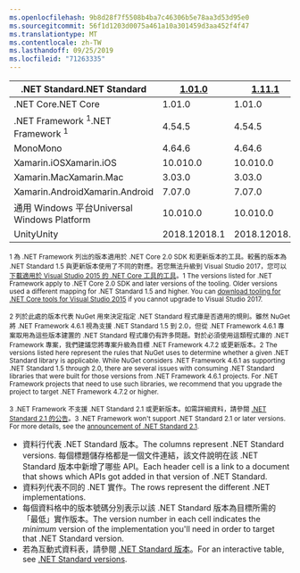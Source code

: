```yaml
---
ms.openlocfilehash: 9b8d28f7f5508b4ba7c46306b5e78aa3d53d95e0
ms.sourcegitcommit: 56f1d1203d0075a461a10a301459d3aa452f4f47
ms.translationtype: MT
ms.contentlocale: zh-TW
ms.lasthandoff: 09/25/2019
ms.locfileid: "71263335"
---
```

| <span data-ttu-id="c72d6-101">.NET Standard</span><span class="sxs-lookup"><span data-stu-id="c72d6-101">.NET Standard</span></span>              | <span data-ttu-id="c72d6-102">[1.0]</span><span class="sxs-lookup"><span data-stu-id="c72d6-102">[1.0]</span></span>  | <span data-ttu-id="c72d6-103">[1.1]</span><span class="sxs-lookup"><span data-stu-id="c72d6-103">[1.1]</span></span>  | <span data-ttu-id="c72d6-104">[1.2]</span><span class="sxs-lookup"><span data-stu-id="c72d6-104">[1.2]</span></span> | <span data-ttu-id="c72d6-105">[1.3]</span><span class="sxs-lookup"><span data-stu-id="c72d6-105">[1.3]</span></span> | <span data-ttu-id="c72d6-106">[1.4]</span><span class="sxs-lookup"><span data-stu-id="c72d6-106">[1.4]</span></span> | <span data-ttu-id="c72d6-107">[1.5]</span><span class="sxs-lookup"><span data-stu-id="c72d6-107">[1.5]</span></span>              | <span data-ttu-id="c72d6-108">[1.6]</span><span class="sxs-lookup"><span data-stu-id="c72d6-108">[1.6]</span></span>              | <span data-ttu-id="c72d6-109">[2.0]</span><span class="sxs-lookup"><span data-stu-id="c72d6-109">[2.0]</span></span>               | <span data-ttu-id="c72d6-110">[2.1]</span><span class="sxs-lookup"><span data-stu-id="c72d6-110">[2.1]</span></span> |
|----------------------------|--------|--------|-------|-------|-------|--------------------|--------------------|---------------------|---------------------
| <span data-ttu-id="c72d6-111">.NET Core</span><span class="sxs-lookup"><span data-stu-id="c72d6-111">.NET Core</span></span>                  | <span data-ttu-id="c72d6-112">1.0</span><span class="sxs-lookup"><span data-stu-id="c72d6-112">1.0</span></span>    | <span data-ttu-id="c72d6-113">1.0</span><span class="sxs-lookup"><span data-stu-id="c72d6-113">1.0</span></span>    | <span data-ttu-id="c72d6-114">1.0</span><span class="sxs-lookup"><span data-stu-id="c72d6-114">1.0</span></span>   | <span data-ttu-id="c72d6-115">1.0</span><span class="sxs-lookup"><span data-stu-id="c72d6-115">1.0</span></span>   | <span data-ttu-id="c72d6-116">1.0</span><span class="sxs-lookup"><span data-stu-id="c72d6-116">1.0</span></span>   | <span data-ttu-id="c72d6-117">1.0</span><span class="sxs-lookup"><span data-stu-id="c72d6-117">1.0</span></span>                | <span data-ttu-id="c72d6-118">1.0</span><span class="sxs-lookup"><span data-stu-id="c72d6-118">1.0</span></span>                | <span data-ttu-id="c72d6-119">2.0</span><span class="sxs-lookup"><span data-stu-id="c72d6-119">2.0</span></span>                 | <span data-ttu-id="c72d6-120">3.0</span><span class="sxs-lookup"><span data-stu-id="c72d6-120">3.0</span></span> |
| <span data-ttu-id="c72d6-121">.NET Framework <sup>1</sup></span><span class="sxs-lookup"><span data-stu-id="c72d6-121">.NET Framework <sup>1</sup></span></span>| <span data-ttu-id="c72d6-122">4.5</span><span class="sxs-lookup"><span data-stu-id="c72d6-122">4.5</span></span>    | <span data-ttu-id="c72d6-123">4.5</span><span class="sxs-lookup"><span data-stu-id="c72d6-123">4.5</span></span>    | <span data-ttu-id="c72d6-124">4.5.1</span><span class="sxs-lookup"><span data-stu-id="c72d6-124">4.5.1</span></span> | <span data-ttu-id="c72d6-125">4.6</span><span class="sxs-lookup"><span data-stu-id="c72d6-125">4.6</span></span>   | <span data-ttu-id="c72d6-126">4.6.1</span><span class="sxs-lookup"><span data-stu-id="c72d6-126">4.6.1</span></span> | <span data-ttu-id="c72d6-127">4.6.1 <sup>2</sup></span><span class="sxs-lookup"><span data-stu-id="c72d6-127">4.6.1 <sup>2</sup></span></span> | <span data-ttu-id="c72d6-128">4.6.1 <sup>2</sup></span><span class="sxs-lookup"><span data-stu-id="c72d6-128">4.6.1 <sup>2</sup></span></span> | <span data-ttu-id="c72d6-129">4.6.1 <sup>2</sup></span><span class="sxs-lookup"><span data-stu-id="c72d6-129">4.6.1 <sup>2</sup></span></span>  | <span data-ttu-id="c72d6-130">不適用<sup>3</sup></span><span class="sxs-lookup"><span data-stu-id="c72d6-130">N/A<sup>3</sup></span></span> |
| <span data-ttu-id="c72d6-131">Mono</span><span class="sxs-lookup"><span data-stu-id="c72d6-131">Mono</span></span>                       | <span data-ttu-id="c72d6-132">4.6</span><span class="sxs-lookup"><span data-stu-id="c72d6-132">4.6</span></span>    | <span data-ttu-id="c72d6-133">4.6</span><span class="sxs-lookup"><span data-stu-id="c72d6-133">4.6</span></span>    | <span data-ttu-id="c72d6-134">4.6</span><span class="sxs-lookup"><span data-stu-id="c72d6-134">4.6</span></span>   | <span data-ttu-id="c72d6-135">4.6</span><span class="sxs-lookup"><span data-stu-id="c72d6-135">4.6</span></span>   | <span data-ttu-id="c72d6-136">4.6</span><span class="sxs-lookup"><span data-stu-id="c72d6-136">4.6</span></span>   | <span data-ttu-id="c72d6-137">4.6</span><span class="sxs-lookup"><span data-stu-id="c72d6-137">4.6</span></span>                | <span data-ttu-id="c72d6-138">4.6</span><span class="sxs-lookup"><span data-stu-id="c72d6-138">4.6</span></span>                | <span data-ttu-id="c72d6-139">5.4</span><span class="sxs-lookup"><span data-stu-id="c72d6-139">5.4</span></span>                 | <span data-ttu-id="c72d6-140">6.4</span><span class="sxs-lookup"><span data-stu-id="c72d6-140">6.4</span></span> |
| <span data-ttu-id="c72d6-141">Xamarin.iOS</span><span class="sxs-lookup"><span data-stu-id="c72d6-141">Xamarin.iOS</span></span>                | <span data-ttu-id="c72d6-142">10.0</span><span class="sxs-lookup"><span data-stu-id="c72d6-142">10.0</span></span>   | <span data-ttu-id="c72d6-143">10.0</span><span class="sxs-lookup"><span data-stu-id="c72d6-143">10.0</span></span>   | <span data-ttu-id="c72d6-144">10.0</span><span class="sxs-lookup"><span data-stu-id="c72d6-144">10.0</span></span>  | <span data-ttu-id="c72d6-145">10.0</span><span class="sxs-lookup"><span data-stu-id="c72d6-145">10.0</span></span>  | <span data-ttu-id="c72d6-146">10.0</span><span class="sxs-lookup"><span data-stu-id="c72d6-146">10.0</span></span>  | <span data-ttu-id="c72d6-147">10.0</span><span class="sxs-lookup"><span data-stu-id="c72d6-147">10.0</span></span>               | <span data-ttu-id="c72d6-148">10.0</span><span class="sxs-lookup"><span data-stu-id="c72d6-148">10.0</span></span>               | <span data-ttu-id="c72d6-149">10.14</span><span class="sxs-lookup"><span data-stu-id="c72d6-149">10.14</span></span>               | <span data-ttu-id="c72d6-150">12.16</span><span class="sxs-lookup"><span data-stu-id="c72d6-150">12.16</span></span> |
| <span data-ttu-id="c72d6-151">Xamarin.Mac</span><span class="sxs-lookup"><span data-stu-id="c72d6-151">Xamarin.Mac</span></span>                | <span data-ttu-id="c72d6-152">3.0</span><span class="sxs-lookup"><span data-stu-id="c72d6-152">3.0</span></span>    | <span data-ttu-id="c72d6-153">3.0</span><span class="sxs-lookup"><span data-stu-id="c72d6-153">3.0</span></span>    | <span data-ttu-id="c72d6-154">3.0</span><span class="sxs-lookup"><span data-stu-id="c72d6-154">3.0</span></span>   | <span data-ttu-id="c72d6-155">3.0</span><span class="sxs-lookup"><span data-stu-id="c72d6-155">3.0</span></span>   | <span data-ttu-id="c72d6-156">3.0</span><span class="sxs-lookup"><span data-stu-id="c72d6-156">3.0</span></span>   | <span data-ttu-id="c72d6-157">3.0</span><span class="sxs-lookup"><span data-stu-id="c72d6-157">3.0</span></span>                | <span data-ttu-id="c72d6-158">3.0</span><span class="sxs-lookup"><span data-stu-id="c72d6-158">3.0</span></span>                | <span data-ttu-id="c72d6-159">3.8</span><span class="sxs-lookup"><span data-stu-id="c72d6-159">3.8</span></span>                 | <span data-ttu-id="c72d6-160">5.16</span><span class="sxs-lookup"><span data-stu-id="c72d6-160">5.16</span></span> |
| <span data-ttu-id="c72d6-161">Xamarin.Android</span><span class="sxs-lookup"><span data-stu-id="c72d6-161">Xamarin.Android</span></span>            | <span data-ttu-id="c72d6-162">7.0</span><span class="sxs-lookup"><span data-stu-id="c72d6-162">7.0</span></span>    | <span data-ttu-id="c72d6-163">7.0</span><span class="sxs-lookup"><span data-stu-id="c72d6-163">7.0</span></span>    | <span data-ttu-id="c72d6-164">7.0</span><span class="sxs-lookup"><span data-stu-id="c72d6-164">7.0</span></span>   | <span data-ttu-id="c72d6-165">7.0</span><span class="sxs-lookup"><span data-stu-id="c72d6-165">7.0</span></span>   | <span data-ttu-id="c72d6-166">7.0</span><span class="sxs-lookup"><span data-stu-id="c72d6-166">7.0</span></span>   | <span data-ttu-id="c72d6-167">7.0</span><span class="sxs-lookup"><span data-stu-id="c72d6-167">7.0</span></span>                | <span data-ttu-id="c72d6-168">7.0</span><span class="sxs-lookup"><span data-stu-id="c72d6-168">7.0</span></span>                | <span data-ttu-id="c72d6-169">8.0</span><span class="sxs-lookup"><span data-stu-id="c72d6-169">8.0</span></span>                 | <span data-ttu-id="c72d6-170">10.0</span><span class="sxs-lookup"><span data-stu-id="c72d6-170">10.0</span></span> |
| <span data-ttu-id="c72d6-171">通用 Windows 平台</span><span class="sxs-lookup"><span data-stu-id="c72d6-171">Universal Windows Platform</span></span> | <span data-ttu-id="c72d6-172">10.0</span><span class="sxs-lookup"><span data-stu-id="c72d6-172">10.0</span></span>   | <span data-ttu-id="c72d6-173">10.0</span><span class="sxs-lookup"><span data-stu-id="c72d6-173">10.0</span></span>   | <span data-ttu-id="c72d6-174">10.0</span><span class="sxs-lookup"><span data-stu-id="c72d6-174">10.0</span></span>  | <span data-ttu-id="c72d6-175">10.0</span><span class="sxs-lookup"><span data-stu-id="c72d6-175">10.0</span></span>  | <span data-ttu-id="c72d6-176">10.0</span><span class="sxs-lookup"><span data-stu-id="c72d6-176">10.0</span></span>  | <span data-ttu-id="c72d6-177">10.0.16299</span><span class="sxs-lookup"><span data-stu-id="c72d6-177">10.0.16299</span></span>         | <span data-ttu-id="c72d6-178">10.0.16299</span><span class="sxs-lookup"><span data-stu-id="c72d6-178">10.0.16299</span></span>         | <span data-ttu-id="c72d6-179">10.0.16299</span><span class="sxs-lookup"><span data-stu-id="c72d6-179">10.0.16299</span></span>          | <span data-ttu-id="c72d6-180">TBD</span><span class="sxs-lookup"><span data-stu-id="c72d6-180">TBD</span></span> |
| <span data-ttu-id="c72d6-181">Unity</span><span class="sxs-lookup"><span data-stu-id="c72d6-181">Unity</span></span>                      | <span data-ttu-id="c72d6-182">2018.1</span><span class="sxs-lookup"><span data-stu-id="c72d6-182">2018.1</span></span> | <span data-ttu-id="c72d6-183">2018.1</span><span class="sxs-lookup"><span data-stu-id="c72d6-183">2018.1</span></span> | <span data-ttu-id="c72d6-184">2018.1</span><span class="sxs-lookup"><span data-stu-id="c72d6-184">2018.1</span></span>| <span data-ttu-id="c72d6-185">2018.1</span><span class="sxs-lookup"><span data-stu-id="c72d6-185">2018.1</span></span>| <span data-ttu-id="c72d6-186">2018.1</span><span class="sxs-lookup"><span data-stu-id="c72d6-186">2018.1</span></span>| <span data-ttu-id="c72d6-187">2018.1</span><span class="sxs-lookup"><span data-stu-id="c72d6-187">2018.1</span></span>             |  <span data-ttu-id="c72d6-188">2018.1</span><span class="sxs-lookup"><span data-stu-id="c72d6-188">2018.1</span></span>            | <span data-ttu-id="c72d6-189">2018.1</span><span class="sxs-lookup"><span data-stu-id="c72d6-189">2018.1</span></span>              | <span data-ttu-id="c72d6-190">TBD</span><span class="sxs-lookup"><span data-stu-id="c72d6-190">TBD</span></span> |

<span data-ttu-id="c72d6-191"><sup>1 為 .NET Framework 列出的版本適用於 .NET Core 2.0 SDK 和更新版本的工具。較舊的版本為 .NET Standard 1.5 與更新版本使用了不同的對應。若您無法升級到 Visual Studio 2017，您可以[下載適用於 Visual Studio 2015 的 .NET Core 工具的工具](https://github.com/dotnet/core/blob/master/release-notes/download-archive.md)。</sup></span><span class="sxs-lookup"><span data-stu-id="c72d6-191"><sup>1 The versions listed for .NET Framework apply to .NET Core 2.0 SDK and later versions of the tooling. Older versions used a different mapping for .NET Standard 1.5 and higher. You can [download tooling for .NET Core tools for Visual Studio 2015](https://github.com/dotnet/core/blob/master/release-notes/download-archive.md) if you cannot upgrade to Visual Studio 2017.</sup></span></span>

<span data-ttu-id="c72d6-192"><sup>2 列於此處的版本代表 NuGet 用來決定指定 .NET Standard 程式庫是否適用的規則。雖然 NuGet 將 .NET Framework 4.6.1 視為支援 .NET Standard 1.5 到 2.0，但從 .NET Framework 4.6.1 專案取用為這些版本建置的 .NET Standard 程式庫仍有許多問題。對於必須使用這類程式庫的 .NET Framework 專案，我們建議您將專案升級為目標 .NET Framework 4.7.2 或更新版本。</sup></span><span class="sxs-lookup"><span data-stu-id="c72d6-192"><sup>2 The versions listed here represent the rules that NuGet uses to determine whether a given .NET Standard library is applicable. While NuGet considers .NET Framework 4.6.1 as supporting .NET Standard 1.5 through 2.0, there are several issues with consuming .NET Standard libraries that were built for those versions from .NET Framework 4.6.1 projects. For .NET Framework projects that need to use such libraries, we recommend that you upgrade the project to target .NET Framework 4.7.2 or higher.</sup></span></span>

<span data-ttu-id="c72d6-193"><sup>3 .NET Framework 不支援 .NET Standard 2.1 或更新版本。如需詳細資料，請參閱 [.NET Standard 2.1 的公告](https://devblogs.microsoft.com/dotnet/announcing-net-standard-2-1/)。</sup></span><span class="sxs-lookup"><span data-stu-id="c72d6-193"><sup>3 .NET Framework won't support .NET Standard 2.1 or later versions. For more details, see the [announcement of .NET Standard 2.1](https://devblogs.microsoft.com/dotnet/announcing-net-standard-2-1/).</sup></span></span>

- <span data-ttu-id="c72d6-194">資料行代表 .NET Standard 版本。</span><span class="sxs-lookup"><span data-stu-id="c72d6-194">The columns represent .NET Standard versions.</span></span> <span data-ttu-id="c72d6-195">每個標題儲存格都是一個文件連結，該文件說明在該 .NET Standard 版本中新增了哪些 API。</span><span class="sxs-lookup"><span data-stu-id="c72d6-195">Each header cell is a link to a document that shows which APIs got added in that version of .NET Standard.</span></span>
- <span data-ttu-id="c72d6-196">資料列代表不同的 .NET 實作。</span><span class="sxs-lookup"><span data-stu-id="c72d6-196">The rows represent the different .NET implementations.</span></span>
- <span data-ttu-id="c72d6-197">每個資料格中的版本號碼分別表示以該 .NET Standard 版本為目標所需的「最低」實作版本。</span><span class="sxs-lookup"><span data-stu-id="c72d6-197">The version number in each cell indicates the *minimum* version of the implementation you'll need in order to target that .NET Standard version.</span></span>
- <span data-ttu-id="c72d6-198">若為互動式資料表，請參閱 [.NET Standard 版本](https://dotnet.microsoft.com/platform/dotnet-standard#versions)。</span><span class="sxs-lookup"><span data-stu-id="c72d6-198">For an interactive table, see [.NET Standard versions](https://dotnet.microsoft.com/platform/dotnet-standard#versions).</span></span>

[1.0]: https://github.com/dotnet/standard/blob/master/docs/versions/netstandard1.0.md
[1.1]: https://github.com/dotnet/standard/blob/master/docs/versions/netstandard1.1.md
[1.2]: https://github.com/dotnet/standard/blob/master/docs/versions/netstandard1.2.md
[1.3]: https://github.com/dotnet/standard/blob/master/docs/versions/netstandard1.3.md
[1.4]: https://github.com/dotnet/standard/blob/master/docs/versions/netstandard1.4.md
[1.5]: https://github.com/dotnet/standard/blob/master/docs/versions/netstandard1.5.md
[1.6]: https://github.com/dotnet/standard/blob/master/docs/versions/netstandard1.6.md
[2.0]: https://github.com/dotnet/standard/blob/master/docs/versions/netstandard2.0.md
[2.1]: https://github.com/dotnet/standard/blob/master/docs/versions/netstandard2.1.md

